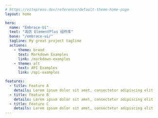 ```yaml
---
# https://vitepress.dev/reference/default-theme-home-page
layout: home

hero:
  name: "Embrace-Ui"
  text: "高仿 ElementPlus 组件库"
  base: "/embrace-ui/"
  tagline: My great project tagline
  actions:
    - theme: brand
      text: Markdown Examples
      link: /markdown-examples
    - theme: alt
      text: API Examples
      link: /api-examples

features:
  - title: Feature A
    details: Lorem ipsum dolor sit amet, consectetur adipiscing elit
  - title: Feature B
    details: Lorem ipsum dolor sit amet, consectetur adipiscing elit
  - title: Feature C
    details: Lorem ipsum dolor sit amet, consectetur adipiscing elit
---
```


